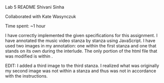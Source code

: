 Lab 5 README
Shivani Sinha

Collaborated with Kate Wasynczuk

Time spent: ~1 hour

I have correctly implemented the given specifications for this assignment.
I have annotated the music video stanza by stanza using JavaScript.
I have used two images in my annotation: one within the first stanza and one that
stands on its own during the interlude.  The only portion of the html file that 
was modified is within <script></script>.

EDIT: I added a third image to the third stanza.  I realized what was originally
my second image was not within a stanza and thus was not in accordance with the 
instructions.
